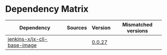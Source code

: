 # Dependency Matrix

Dependency | Sources | Version | Mismatched versions
---------- | ------- | ------- | -------------------
[jenkins-x/jx-cli-base-image](https://github.com/jenkins-x/jx-cli-base-image) |  | [0.0.27]() | 
